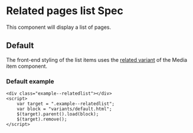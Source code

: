 ﻿# Related pages list Spec

This component will display a list of pages.

## Default
The front-end styling of the list items uses the [related variant](../../02-Molecules/media-item#related) of the Media item component.

### Default example
```example
<div class="example--relatedlist"></div>
<script>
	var target = ".example--relatedlist";
	var block = "variants/default.html";
	$(target).parent().load(block);
	$(target).remove();
</script>
```
